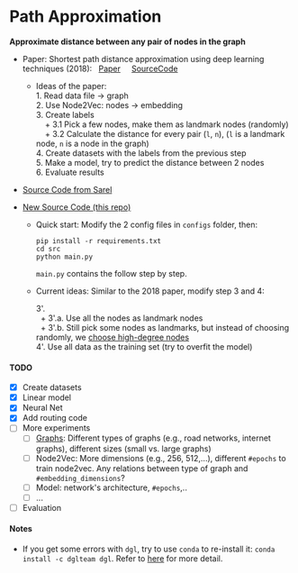 # Path Approximation

**Approximate distance between any pair of nodes in the graph**

- Paper: Shortest path distance approximation using deep learning techniques (2018):
  &nbsp; [Paper](https://arxiv.org/abs/2002.05257) &nbsp;
  &nbsp;   [SourceCode](https://github.com/nayash/shortest-distance-approx-deep-learning)

    + Ideas of the paper:<br>
      1\. Read data file -> graph<br>
      2\. Use Node2Vec: nodes -> embedding<br>
      3\. Create labels<br>
      &nbsp; &nbsp; \+ 3.1 Pick a few nodes, make them as landmark nodes (randomly)<br>
      &nbsp; &nbsp; \+ 3.2 Calculate the distance for every pair (`l`, `n`),
      (`l` is a landmark node, `n` is a node in the graph)<br>
      4\. Create datasets with the labels from the previous step<br>
      5\. Make a model, try to predict the distance between 2 nodes<br>
      6\. Evaluate results<br>


- [Source Code from Sarel](https://github.com/kryptokommunist/path-length-approximation-deep-learning)
- [New Source Code (this repo)](https://github.com/BU-Lisp/dl-hyperbolic-random-graphs/tree/main/path_approximation)
    + Quick start:
      Modify the 2 config files in `configs` folder, then:
      ```
      pip install -r requirements.txt
      cd src
      python main.py
      ```
      `main.py` contains the follow step by step.
    + Current ideas:
      Similar to the 2018 paper, modify step 3 and 4:

      3'. <br>
      &nbsp; + 3'.a. Use all the nodes as landmark nodes<br>
      &nbsp; + 3'.b. Still pick some nodes as landmarks, but instead of choosing randomly,
      we [choose high-degree nodes](https://www.microsoft.com/en-us/research/wp-content/uploads/2016/02/msr-tr-2009-84.pdf) <br>
      4'. Use all data as the training set (try to overfit the model)

#### TODO

- [x] Create datasets
- [x] Linear model
- [x] Neural Net
- [x] Add routing code
- [ ] More experiments
    - [ ] [Graphs](https://networkrepository.com): Different types of graphs (e.g., road networks, internet graphs),
      different sizes (small vs. large graphs)
    - [ ] Node2Vec: More dimensions (e.g., 256, 512,...), different `#epochs` to train node2vec. Any relations between
      type of graph and `#embedding_dimensions`?
    - [ ] Model: network's architecture, `#epochs`,..
    - [ ] ...
- [ ] Evaluation

#### Notes

- If you get some errors with `dgl`, try to use `conda` to re-install it:
  `conda install -c dglteam dgl`. Refer to [here](https://docs.dgl.ai/en/0.7.x/install/index.html) for more detail.
